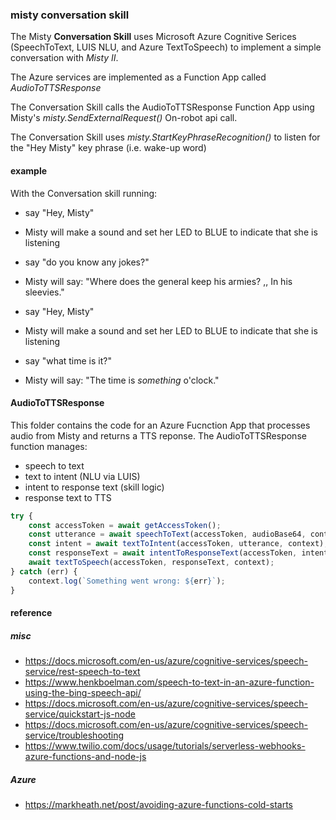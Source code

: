 ### misty conversation skill

The Misty **Conversation Skill** uses Microsoft Azure Cognitive Serices (SpeechToText, LUIS NLU, and Azure TextToSpeech) to implement a simple conversation with *Misty II*.

The Azure services are implemented as a Function App called *AudioToTTSResponse*

The Conversation Skill calls the AudioToTTSResponse Function App using Misty's *misty.SendExternalRequest()* On-robot api call.

The Conversation Skill uses *misty.StartKeyPhraseRecognition()* to listen for the "Hey Misty" key phrase (i.e. wake-up word)

#### example
With the Conversation skill running:
- say "Hey, Misty"
- Misty will make a sound and set her LED to BLUE to indicate that she is listening
- say "do you know any jokes?"
- Misty will say: "Where does the general keep his armies? ,, In his sleevies."

- say "Hey, Misty"
- Misty will make a sound and set her LED to BLUE to indicate that she is listening
- say "what time is it?"
- Misty will say: "The time is *something* o'clock."

#### AudioToTTSResponse
This folder contains the code for an Azure Fucnction App that processes audio from Misty and returns a TTS reponse. The AudioToTTSResponse function manages:
- speech to text
- text to intent (NLU via LUIS)
- intent to response text (skill logic)
- response text to TTS

``` javascript
try {
    const accessToken = await getAccessToken();
    const utterance = await speechToText(accessToken, audioBase64, context);
    const intent = await textToIntent(accessToken, utterance, context);
    const responseText = await intentToResponseText(accessToken, intent, context);
    await textToSpeech(accessToken, responseText, context);
} catch (err) {
    context.log(`Something went wrong: ${err}`);
}
```

#### reference

##### misc
- https://docs.microsoft.com/en-us/azure/cognitive-services/speech-service/rest-speech-to-text
- https://www.henkboelman.com/speech-to-text-in-an-azure-function-using-the-bing-speech-api/
- https://docs.microsoft.com/en-us/azure/cognitive-services/speech-service/quickstart-js-node
- https://docs.microsoft.com/en-us/azure/cognitive-services/speech-service/troubleshooting
- https://www.twilio.com/docs/usage/tutorials/serverless-webhooks-azure-functions-and-node-js

##### Azure
- https://markheath.net/post/avoiding-azure-functions-cold-starts
